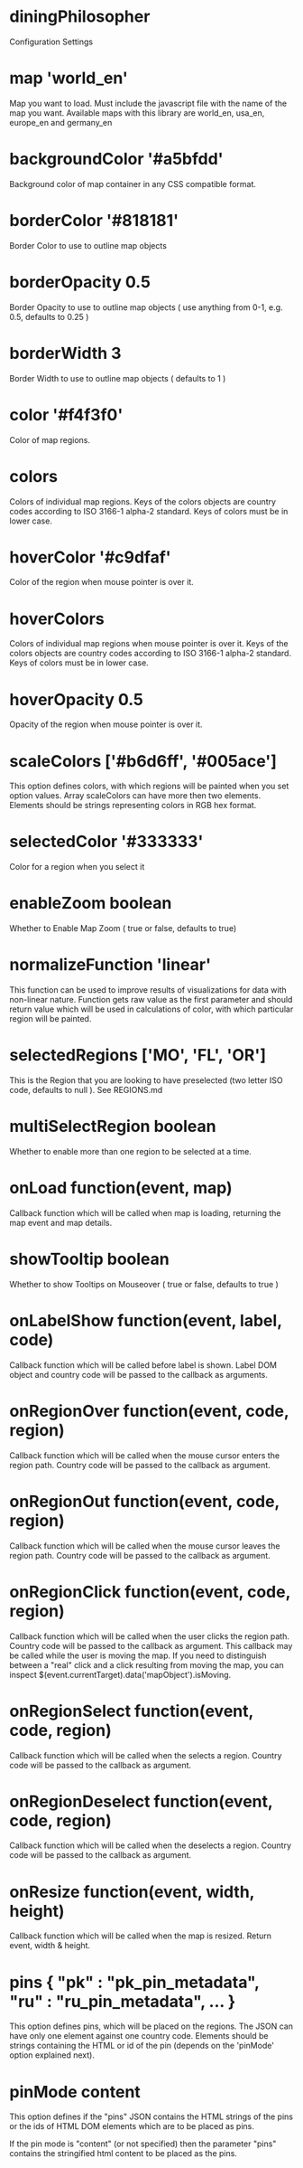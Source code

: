 # diningPhilosopher

Configuration Settings

# map 'world_en'
Map you want to load. Must include the javascript file with the name of the map you want. Available maps with this library are world_en, usa_en, europe_en and germany_en

# backgroundColor '#a5bfdd'
Background color of map container in any CSS compatible format.


# borderColor '#818181'
Border Color to use to outline map objects


# borderOpacity 0.5
Border Opacity to use to outline map objects ( use anything from 0-1, e.g. 0.5, defaults to 0.25 )


# borderWidth 3
Border Width to use to outline map objects ( defaults to 1 )


# color '#f4f3f0'
Color of map regions.

# colors
Colors of individual map regions. Keys of the colors objects are country codes according to ISO 3166-1 alpha-2 standard. Keys of colors must be in lower case.

# hoverColor '#c9dfaf'
Color of the region when mouse pointer is over it.

# hoverColors
Colors of individual map regions when mouse pointer is over it. Keys of the colors objects are country codes according to ISO 3166-1 alpha-2 standard. Keys of colors must be in lower case.

# hoverOpacity 0.5
Opacity of the region when mouse pointer is over it.

# scaleColors ['#b6d6ff', '#005ace']
This option defines colors, with which regions will be painted when you set option values. Array scaleColors can have more then two elements. Elements should be strings representing colors in RGB hex format.

# selectedColor '#333333'
Color for a region when you select it

# enableZoom boolean
Whether to Enable Map Zoom ( true or false, defaults to true)

# normalizeFunction 'linear'
This function can be used to improve results of visualizations for data with non-linear nature. Function gets raw value as the first parameter and should return value which will be used in calculations of color, with which particular region will be painted.

# selectedRegions ['MO', 'FL', 'OR']
This is the Region that you are looking to have preselected (two letter ISO code, defaults to null ). See REGIONS.md

# multiSelectRegion boolean
Whether to enable more than one region to be selected at a time.

# onLoad function(event, map)
Callback function which will be called when map is loading, returning the map event and map details.

# showTooltip boolean
Whether to show Tooltips on Mouseover ( true or false, defaults to true )

# onLabelShow function(event, label, code)
Callback function which will be called before label is shown. Label DOM object and country code will be passed to the callback as arguments.

# onRegionOver function(event, code, region)
Callback function which will be called when the mouse cursor enters the region path. Country code will be passed to the callback as argument.

# onRegionOut function(event, code, region)
Callback function which will be called when the mouse cursor leaves the region path. Country code will be passed to the callback as argument.

# onRegionClick function(event, code, region)
Callback function which will be called when the user clicks the region path. Country code will be passed to the callback as argument. This callback may be called while the user is moving the map. If you need to distinguish between a "real" click and a click resulting from moving the map, you can inspect $(event.currentTarget).data('mapObject').isMoving.

# onRegionSelect function(event, code, region)
Callback function which will be called when the selects a region. Country code will be passed to the callback as argument.

# onRegionDeselect function(event, code, region)
Callback function which will be called when the deselects a region. Country code will be passed to the callback as argument.

# onResize function(event, width, height)
Callback function which will be called when the map is resized. Return event, width & height.

# pins { "pk" : "pk_pin_metadata", "ru" : "ru_pin_metadata", ... }
This option defines pins, which will be placed on the regions. The JSON can have only one element against one country code. Elements should be strings containing the HTML or id of the pin (depends on the 'pinMode' option explained next).

# pinMode content
This option defines if the "pins" JSON contains the HTML strings of the pins or the ids of HTML DOM elements which are to be placed as pins.

If the pin mode is "content" (or not specified) then the parameter "pins" contains the stringified html content to be placed as the pins.
